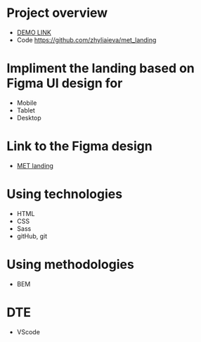 # Project overview
 - [DEMO LINK](https://zhyliaieva.github.io/met_landing/)
 - Code https://github.com/zhyliaieva/met_landing

# Impliment the landing based on Figma UI design for
- Mobile
- Tablet
- Desktop

# Link to the Figma design
- [MET landing](https://www.figma.com/file/lSR1m42L9YwzQwzzxKwHpw/THE-MET)

# Using technologies
- HTML
- CSS
- Sass
- gitHub, git

# Using methodologies
- BEM

# DTE
- VScode
